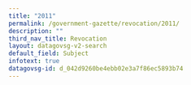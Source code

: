 ```yaml
---
title: "2011"
permalink: /government-gazette/revocation/2011/
description: ""
third_nav_title: Revocation
layout: datagovsg-v2-search
default_field: Subject
infotext: true
datagovsg-id: d_042d9260be4ebb02e3a7f86ec5893b74
---
```

